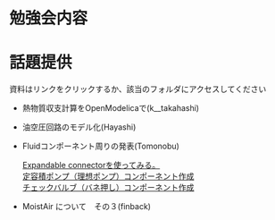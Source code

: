 ﻿# 勉強会内容

# 話題提供  
資料はリンクをクリックするか、該当のフォルダにアクセスしてください  


* 熱物質収支計算をOpenModelicaで(k__takahashi)  

* 油空圧回路のモデル化(Hayashi)  

* Fluidコンポーネント周りの発表(Tomonobu)  

    [Expandable connectorを使ってみる。](http://virtuallabmodelica.blog.jp/archives/17265355.html)  
    [定容積ポンプ（理想ポンプ）コンポーネント作成](http://virtuallabmodelica.blog.jp/archives/16856963.html)  
    [チェックバルブ（バネ押し）コンポーネント作成](http://virtuallabmodelica.blog.jp/archives/16946290.html)  

* MoistAir について　その３(finback)  